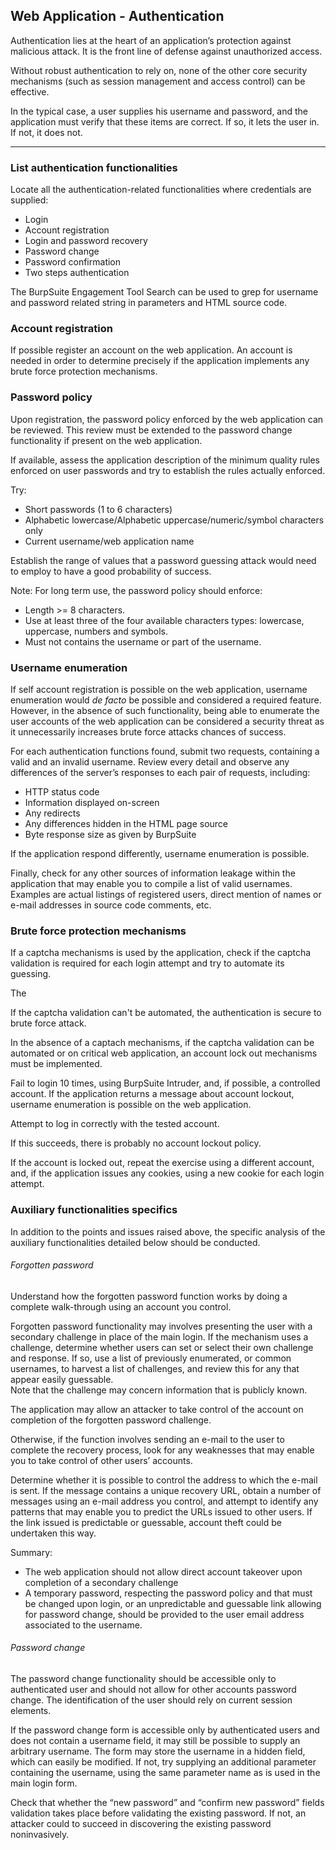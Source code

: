 Web Application - Authentication
--------------------------------------------------------------------------------

Authentication lies at the heart of an application’s protection against
malicious attack. It is the front line of defense against unauthorized access.  

Without robust authentication to rely on, none of the other core security
mechanisms (such as session management and access control) can be effective.

In the typical case, a user supplies his username and password, and the
application must verify that these items are correct. If so, it lets the user
in. If not, it does not.

--------------------------------------------------------------------------------

### List authentication functionalities
Locate all the authentication-related functionalities where credentials are
supplied:
- Login
- Account registration
- Login and password recovery
- Password change
- Password confirmation
- Two steps authentication

The BurpSuite Engagement Tool Search can be used to grep for username and
password related string in parameters and HTML source code.

### Account registration
If possible register an account on the web application. An account is needed in
order to determine precisely if the application implements any brute force
protection mechanisms.

### Password policy
Upon registration, the password policy enforced by the web application can be
reviewed. This review must be extended to the password change functionality if
present on the web application.

If available, assess the application description of the minimum quality rules
enforced on user passwords and try to establish the rules actually enforced.

Try:
- Short passwords (1 to 6 characters)
- Alphabetic lowercase/Alphabetic uppercase/numeric/symbol characters only
- Current username/web application name

Establish the range of values that a password guessing attack would need to
employ to have a good probability of success.  

Note: For long term use, the password policy should enforce:
- Length >= 8 characters.
- Use at least three of the four available characters types: lowercase,
uppercase, numbers and symbols.
- Must not contains the username or part of the username.

### Username enumeration
If self account registration is possible on the web application, username
enumeration would *de facto* be possible and considered a required feature.
However, in the absence of such functionality, being able to enumerate the user
accounts of the web application can be considered a security threat as it
unnecessarily increases brute force attacks chances of success.

For each authentication functions found, submit two requests, containing a
valid and an invalid username.
Review every detail and observe any differences of the server’s responses to
each pair of requests, including:
- HTTP status code
- Information displayed on-screen
- Any redirects
- Any differences hidden in the HTML page source
- Byte response size as given by BurpSuite

If the application respond differently, username enumeration is possible.

Finally, check for any other sources of information leakage within the
application that may enable you to compile a list of valid usernames.
Examples are actual listings of registered users, direct mention of names or
e-mail addresses in source code comments, etc.

### Brute force protection mechanisms
If a captcha mechanisms is used by the application, check if the captcha
validation is required for each login attempt and try to automate its guessing.

The

If the captcha validation can't be automated, the
authentication is secure to brute force attack.

In the absence of a captach mechanisms, if the captcha validation can be
automated or on critical web application, an account lock out mechanisms must
be implemented.

Fail to login 10 times, using BurpSuite Intruder, and, if possible, a
controlled account.
If the application returns a message about account lockout, username
enumeration is possible on the web application.

Attempt to log in correctly with the tested account.

If this succeeds, there is probably no account lockout policy.

If the account is locked out, repeat the exercise using a different account,
and, if the application issues any cookies, using a new cookie for each login
attempt.

### Auxiliary functionalities specifics
In addition to the points and issues raised above, the specific analysis of the
auxiliary functionalities detailed below should be conducted.

###### Forgotten password
Understand how the forgotten password function works by doing a complete
walk-through using an account you control.

Forgotten password functionality may involves presenting the user with a
secondary challenge in place of the main login.
If the mechanism uses a challenge, determine whether users can set or select
their own challenge and response. If so, use a list of previously enumerated,
or common usernames, to harvest a list of challenges, and review this for any
that appear easily guessable.  
Note that the challenge may concern information that is publicly known.

The application may allow an attacker to take control of the account on
completion of the forgotten password challenge.

Otherwise, if the function involves sending an e-mail to the user to complete
the recovery process, look for any weaknesses that may enable you to take
control of other users’ accounts.

Determine whether it is possible to control the address to which the e-mail
is sent. If the message contains a unique recovery URL, obtain a number of messages
using an e-mail address you control, and attempt to identify any patterns that
may enable you to predict the URLs issued to other users. If the link issued is
predictable or guessable, account theft could be undertaken this way.

Summary:
- The web application should not allow direct account takeover upon completion
of a secondary challenge
- A temporary password, respecting the password policy and that must be
changed upon login, or an unpredictable and guessable link allowing for
password change, should be provided to the user email address associated to the
username.   

###### Password change
The password change functionality should be accessible only to authenticated
user and should not allow for other accounts password change. The
identification of the user should rely on current session elements.

If the password change form is accessible only by authenticated users and does
not contain a username field, it may still be possible to supply an arbitrary
username.
The form may store the username in a hidden field, which can easily be modified.
If not, try supplying an additional parameter containing the username, using
the same parameter name as is used in the main login form.   

Check that whether the “new password” and “confirm new password” fields
validation takes place before validating the existing password. If not, an
attacker could to succeed in discovering the existing password noninvasively.
